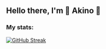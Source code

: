## Hello there, I'm 🧚 Akino 🧚

<!--Status Section-->
### My stats:
[![GitHub Streak](http://github-readme-streak-stats.herokuapp.com?scarletpixie&theme=dark&background=000000)](https://git.io/streak-stats)
